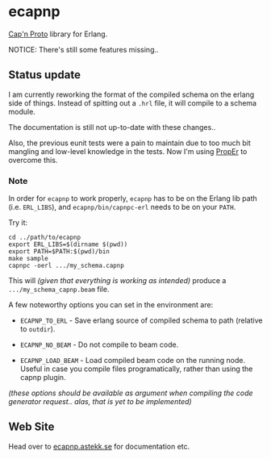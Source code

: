 ecapnp
======

[Cap'n Proto](http://capnproto.com) library for Erlang.

NOTICE: There's still some features missing..

## Status update

I am currently reworking the format of the compiled schema on the
erlang side of things. Instead of spitting out a `.hrl` file, it will
compile to a schema module.

The documentation is still not up-to-date with these changes..

Also, the previous eunit tests were a pain to maintain due to too much
bit mangling and low-level knowledge in the tests. Now I'm using
[PropEr](https://github.com/manopapad/proper) to overcome this.


### Note

In order for `ecapnp` to work properly, `ecapnp` has to be on the
Erlang lib path (i.e. `ERL_LIBS`), and `ecapnp/bin/capnpc-erl` needs to be on your `PATH`.


Try it:

    cd ../path/to/ecapnp
    export ERL_LIBS=$(dirname $(pwd))
    export PATH=$PATH:$(pwd)/bin
    make sample
    capnpc -oerl .../my_schema.capnp

This will _(given that everything is working as intended)_ produce a
`.../my_schema_capnp.beam` file.

A few noteworthy options you can set in the environment are:

* `ECAPNP_TO_ERL` - Save erlang source of compiled schema to path
  (relative to `outdir`).

* `ECAPNP_NO_BEAM` - Do not compile to beam code.

* `ECAPNP_LOAD_BEAM` - Load compiled beam code on the running
  node. Useful in case you compile files programatically, rather than
  using the capnp plugin.

_(these options should be available as argument when compiling the code
generator request.. alas, that is yet to be implemented)_


Web Site
--------

Head over to [ecapnp.astekk.se](http://ecapnp.astekk.se) for documentation etc.

